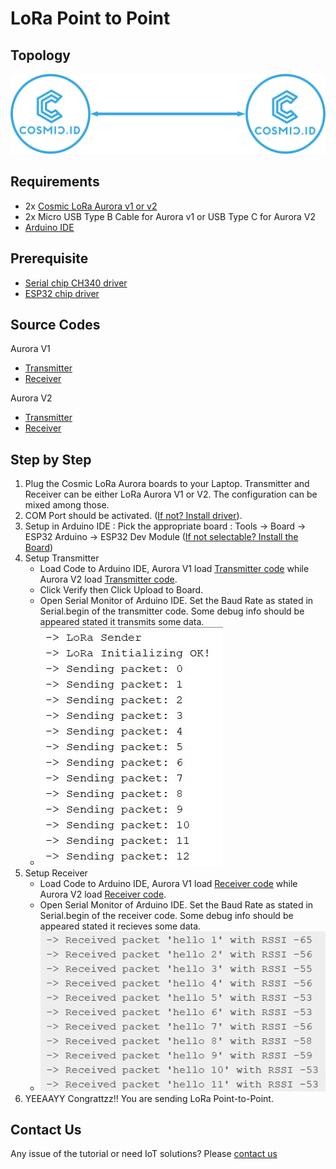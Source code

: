 # LoRa Point to Point

## Topology

![LoRa Point to Point](assets/point-to-point.png "LoRa Point-to-Point")

## Requirements

* 2x [Cosmic LoRa Aurora v1 or v2](https://www.tokopedia.com/cosmic-iot/lora-esp32-esp-32-arduino-915-mhz-915mhz-antenna-lipo-charger)
* 2x Micro USB Type B Cable for Aurora v1 or USB Type C for Aurora V2
* [Arduino IDE](https://www.arduino.cc/en/software)

## Prerequisite

* [Serial chip CH340 driver](https://sparks.gogo.co.nz/ch340.html)
* [ESP32 chip driver](https://randomnerdtutorials.com/installing-the-esp32-board-in-arduino-ide-windows-instructions/)

## Source Codes

Aurora V1
* [Transmitter](examples/aurora-v1-lora-p2p-transmitter/aurora-v1-lora-p2p-transmitter.ino)
* [Receiver](examples/aurora-v1-lora-p2p-receiver/aurora-v1-lora-p2p-receiver.ino)

Aurora V2
* [Transmitter](examples/aurora-v2-lora-p2p-transmitter/aurora-v2-lora-p2p-transmitter.ino)
* [Receiver](examples/aurora-v2-lora-p2p-receiver/aurora-v2-lora-p2p-receiver.ino)

## Step by Step

1. Plug the Cosmic LoRa Aurora boards to your Laptop. Transmitter and Receiver can be either LoRa Aurora V1 or V2. The configuration can be mixed among those. 
2. COM Port should be activated. ([If not? Install driver](https://sparks.gogo.co.nz/ch340.html)).
3. Setup in Arduino IDE : Pick the appropriate board : Tools -> Board -> ESP32 Arduino -> ESP32 Dev Module ([If not selectable? Install the Board](https://randomnerdtutorials.com/installing-the-esp32-board-in-arduino-ide-windows-instructions/))
4. Setup Transmitter
   * Load Code to Arduino IDE, Aurora V1 load [Transmitter code](examples/aurora-v1-lora-p2p-sender/aurora-v1-lora-p2p-transmitter.ino) while Aurora V2 load [Transmitter code](examples/aurora-v2-lora-p2p-sender/aurora-v2-lora-p2p-transmitter.ino).
   * Click Verify then Click Upload to Board.
   * Open Serial Monitor of Arduino IDE. Set the Baud Rate as stated in Serial.begin of the transmitter code. Some debug info should be appeared stated it transmits some data.
   * ![lora p2p transmitter](assets/lora-p2p-transmitter.jpg)
5. Setup Receiver
   * Load Code to Arduino IDE, Aurora V1 load [Receiver code](examples/aurora-v1-lora-p2p-receiver/aurora-v1-lora-p2p-receiver.ino) while Aurora V2 load [Receiver code](examples/aurora-v2-lora-p2p-receiver/aurora-v2-lora-p2p-receiver.ino).
   * Open Serial Monitor of Arduino IDE. Set the Baud Rate as stated in Serial.begin of the receiver code. Some debug info should be appeared stated it recieves some data.
   * ![lora p2p receiver](assets/lora-p2p-receiver.jpg)
6. YEEAAYY Congrattzz!! You are sending LoRa Point-to-Point.

## Contact Us

Any issue of the tutorial or need IoT solutions? Please [contact us](https://wa.me/6282117421332)
